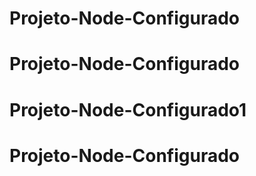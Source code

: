 # Projeto-Node-Configurado
# Projeto-Node-Configurado
# Projeto-Node-Configurado1
# Projeto-Node-Configurado
